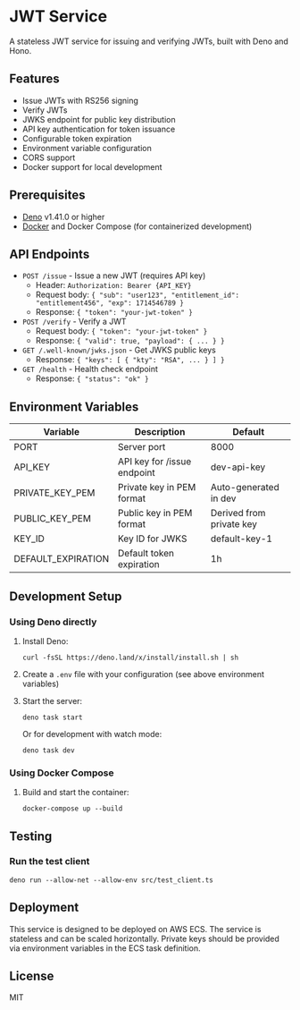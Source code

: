 # JWT Service

A stateless JWT service for issuing and verifying JWTs, built with Deno and Hono.

## Features

- Issue JWTs with RS256 signing
- Verify JWTs
- JWKS endpoint for public key distribution
- API key authentication for token issuance
- Configurable token expiration
- Environment variable configuration
- CORS support
- Docker support for local development

## Prerequisites

- [Deno](https://deno.land/) v1.41.0 or higher
- [Docker](https://www.docker.com/) and Docker Compose (for containerized development)

## API Endpoints

- `POST /issue` - Issue a new JWT (requires API key)
  - Header: `Authorization: Bearer {API_KEY}`
  - Request body: `{ "sub": "user123", "entitlement_id": "entitlement456", "exp": 1714546789 }`
  - Response: `{ "token": "your-jwt-token" }`
- `POST /verify` - Verify a JWT
  - Request body: `{ "token": "your-jwt-token" }`
  - Response: `{ "valid": true, "payload": { ... } }`
- `GET /.well-known/jwks.json` - Get JWKS public keys
  - Response: `{ "keys": [ { "kty": "RSA", ... } ] }`
- `GET /health` - Health check endpoint
  - Response: `{ "status": "ok" }`

## Environment Variables

| Variable | Description | Default |
|----------|-------------|---------|
| PORT | Server port | 8000 |
| API_KEY | API key for /issue endpoint | dev-api-key |
| PRIVATE_KEY_PEM | Private key in PEM format | Auto-generated in dev |
| PUBLIC_KEY_PEM | Public key in PEM format | Derived from private key |
| KEY_ID | Key ID for JWKS | default-key-1 |
| DEFAULT_EXPIRATION | Default token expiration | 1h |

## Development Setup

### Using Deno directly

1. Install Deno:
   ```
   curl -fsSL https://deno.land/x/install/install.sh | sh
   ```

2. Create a `.env` file with your configuration (see above environment variables)

3. Start the server:
   ```
   deno task start
   ```

   Or for development with watch mode:
   ```
   deno task dev
   ```

### Using Docker Compose

1. Build and start the container:
   ```
   docker-compose up --build
   ```

## Testing

### Run the test client

```
deno run --allow-net --allow-env src/test_client.ts
```

## Deployment

This service is designed to be deployed on AWS ECS. The service is stateless and can be scaled horizontally. Private keys should be provided via environment variables in the ECS task definition.

## License

MIT
